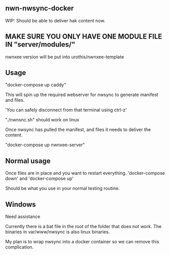 ## nwn-nwsync-docker
WIP: Should be able to deliver hak content now.

## MAKE SURE YOU ONLY HAVE ONE MODULE FILE IN "server/modules/"

nwnxee version will be put into urothis/nwnxee-template

## Usage
"docker-compose up caddy"

This will spin up the required webserver for nwsync to generate manifest and files.

'You can safely disconnect from that terminal using ctrl-z'

"./nwnsnc.sh" should work on linux

Once nwsync has pulled the manifest, and files it needs to deliver the content. 

"docker-compose up nwnxee-server"

## Normal usage

Once files are in place and you want to restart everything.
'docker-compose down'
and 
'docker-compose up' 

Should be what you use in your normal testing routine.

## Windows

Need assistance

Currently there is a bat file in the root of the folder that does not work.
The binaries in var/www/nwsync is also linux binaries.

My plan is to wrap nwsync into a docker container so we can remove this complication. 